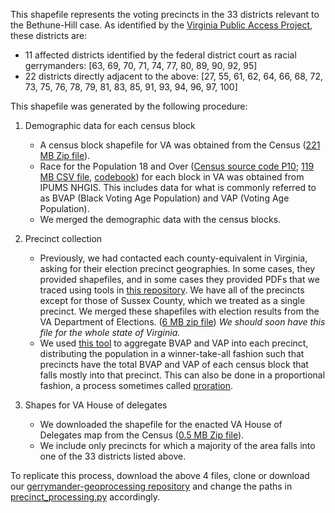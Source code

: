This shapefile represents the voting precincts in the 33 districts relevant to the Bethune-Hill case. As identified by the [Virginia Public Access Project](https://www.vpap.org/visuals/visual/ruling-could-impact-1-3-house-districts), these districts are:
  - 11 affected districts identified by the federal district court as racial gerrymanders: [63, 69, 70, 71, 74, 77, 80, 89, 90, 92, 95]
  - 22 districts directly adjacent to the above: [27, 55, 61, 62, 64, 66, 68, 72, 73, 75, 76, 78, 79, 81, 83, 85, 91, 93, 94, 96, 97, 100]
  
This shapefile was generated by the following procedure:

1) Demographic data for each census block
    - A census block shapefile for VA was obtained from the Census ([221 MB Zip file](https://www2.census.gov/geo/tiger/TIGER2010BLKPOPHU/tabblock2010_51_pophu.zip)).
    - Race for the Population 18 and Over ([Census source code P10](https://factfinder.census.gov/faces/tableservices/jsf/pages/productview.xhtml?src=bkmk); [119 MB CSV file](https://drive.google.com/a/princeton.edu/file/d/12PcBW7nVuzD_r05t_Vrc6MLwgF_WaYTX/view?usp=sharing), [codebook](https://drive.google.com/a/princeton.edu/file/d/12JaVWt8CEB2vuJLK4cqrUwt5Ne8CiiFo/view?usp=sharing))  for each block in VA was obtained from IPUMS NHGIS. This includes data for what is commonly referred to as BVAP (Black Voting Age Population) and VAP (Voting Age Population).
    - We merged the demographic data with the census blocks.

2) Precinct collection
    - Previously, we had contacted each county-equivalent in Virginia, asking for their election precinct geographies. In some cases, they provided shapefiles, and in some cases they provided PDFs that we traced using tools in [this repository](https://github.com/PrincetonUniversity/gerrymander-geoprocessing). We have all of the precincts except for those of Sussex County, which we treated as a single precinct. We merged these shapefiles with election results from the VA Department of Elections. ([6 MB zip file](https://drive.google.com/a/princeton.edu/file/d/1An_ysqVWmvLRiLAvTaAqwxb_qeSt_Joi/view?usp=sharing)) _We should soon have this file for the whole state of Virginia._
    - We used [this tool](https://github.com/PrincetonUniversity/gerrymander-geoprocessing/blob/master/areal_interpolation/areal_interpolation.py) to aggregate BVAP and VAP into each precinct, distributing the population in a winner-take-all fashion such that precincts have the total BVAP and VAP of each census block that falls mostly into that precinct. This can also be done in a proportional fashion, a process sometimes called [proration](https://github.com/gerrymandr/Preprocessing/).
    
3) Shapes for VA House of delegates
    - We downloaded the shapefile for the enacted VA House of Delegates map from the Census ([0.5 MB Zip file](https://www2.census.gov/geo/tiger/GENZ2017/shp/cb_2017_51_sldl_500k.zip)).
    - We include only precincts for which a majority of the area falls into one of the 33 districts listed above.
    
To replicate this process, download the above 4 files, clone or download our [gerrymander-geoprocessing repository](https://github.com/PrincetonUniversity/gerrymander-geoprocessing) and change the paths in [precinct_processing.py](precinct_processing.py) accordingly.
